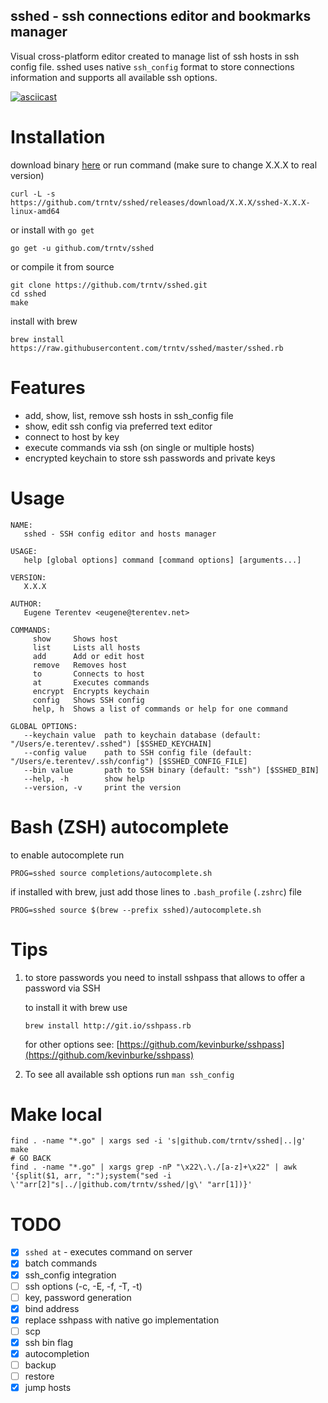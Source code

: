 sshed - ssh connections editor and bookmarks manager
---
Visual cross-platform editor created to manage list of ssh hosts in ssh config file.
sshed uses native ``ssh_config`` format to store connections information and supports all available ssh options.

[![asciicast](https://asciinema.org/a/164783.png)](https://asciinema.org/a/164783)

# Installation
download binary [here](https://github.com/trntv/sshed/releases) 
or run command (make sure to change X.X.X to real version)
```
curl -L -s https://github.com/trntv/sshed/releases/download/X.X.X/sshed-X.X.X-linux-amd64
```
or install with ``go get``
```
go get -u github.com/trntv/sshed
```
or compile it from source
```
git clone https://github.com/trntv/sshed.git
cd sshed
make
```
install with brew
```
brew install https://raw.githubusercontent.com/trntv/sshed/master/sshed.rb
```

# Features
- add, show, list, remove ssh hosts in ssh_config file
- show, edit ssh config via preferred text editor
- connect to host by key
- execute commands via ssh (on single or multiple hosts)
- encrypted keychain to store ssh passwords and private keys

# Usage
```
NAME:
   sshed - SSH config editor and hosts manager

USAGE:
   help [global options] command [command options] [arguments...]

VERSION:
   X.X.X

AUTHOR:
   Eugene Terentev <eugene@terentev.net>

COMMANDS:
     show     Shows host
     list     Lists all hosts
     add      Add or edit host
     remove   Removes host
     to       Connects to host
     at       Executes commands
     encrypt  Encrypts keychain
     config   Shows SSH config
     help, h  Shows a list of commands or help for one command

GLOBAL OPTIONS:
   --keychain value  path to keychain database (default: "/Users/e.terentev/.sshed") [$SSHED_KEYCHAIN]
   --config value    path to SSH config file (default: "/Users/e.terentev/.ssh/config") [$SSHED_CONFIG_FILE]
   --bin value       path to SSH binary (default: "ssh") [$SSHED_BIN]
   --help, -h        show help
   --version, -v     print the version
```

# Bash (ZSH) autocomplete
to enable autocomplete run
```
PROG=sshed source completions/autocomplete.sh
```
if installed with brew, just add those lines to ``.bash_profile`` (``.zshrc``) file
```
PROG=sshed source $(brew --prefix sshed)/autocomplete.sh
```

# Tips
1. to store passwords you need to install sshpass that allows to offer a password via SSH

    to install it with brew use
    ```
    brew install http://git.io/sshpass.rb
    ```
    for other options see: [https://github.com/kevinburke/sshpass](https://github.com/kevinburke/sshpass)

2. To see all available ssh options run ``man ssh_config``

# Make local 
```
find . -name "*.go" | xargs sed -i 's|github.com/trntv/sshed|..|g'
make
# GO BACK
find . -name "*.go" | xargs grep -nP "\x22\.\./[a-z]+\x22" | awk '{split($1, arr, ":");system("sed -i \'"arr[2]"s|../|github.com/trntv/sshed/|g\' "arr[1])}'
```

# TODO
 - [x] ``sshed at`` - executes command on server
 - [x] batch commands
 - [x] ssh_config integration
 - [ ] ssh options (-c, -E, -f, -T, -t)
 - [ ] key, password generation
 - [x] bind address
 - [x] replace sshpass with native go implementation
 - [ ] scp
 - [x] ssh bin flag
 - [x] autocompletion
 - [ ] backup
 - [ ] restore
 - [x] jump hosts
